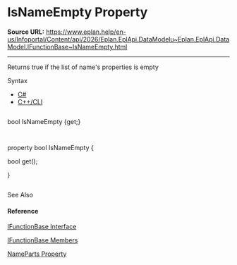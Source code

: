 # IsNameEmpty Property

**Source URL:** https://www.eplan.help/en-us/Infoportal/Content/api/2026/Eplan.EplApi.DataModelu~Eplan.EplApi.DataModel.IFunctionBase~IsNameEmpty.html

---

Returns true if the list of name's properties is empty

Syntax

- [C#](#i-syntax-CS)
- [C++/CLI](#i-syntax-CPP2005)

```
```
bool IsNameEmpty {get;}
```
```

```
```
property bool IsNameEmpty {
   bool get();
}
```
```



See Also

#### Reference

[IFunctionBase Interface](Eplan.EplApi.DataModelu~Eplan.EplApi.DataModel.IFunctionBase.html)
  
[IFunctionBase Members](Eplan.EplApi.DataModelu~Eplan.EplApi.DataModel.IFunctionBase_members.html)
  
[NameParts Property](Eplan.EplApi.DataModelu~Eplan.EplApi.DataModel.IFunctionBase~NameParts.html)